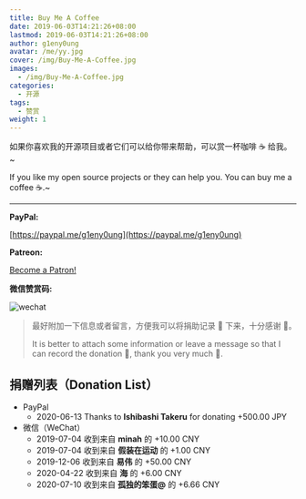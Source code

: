 ```yaml
---
title: Buy Me A Coffee
date: 2019-06-03T14:21:26+08:00
lastmod: 2019-06-03T14:21:26+08:00
author: g1eny0ung
avatar: /me/yy.jpg
cover: /img/Buy-Me-A-Coffee.jpg
images:
  - /img/Buy-Me-A-Coffee.jpg
categories:
  - 开源
tags:
  - 赞赏
weight: 1
---
```


如果你喜欢我的开源项目或者它们可以给你带来帮助，可以赏一杯咖啡 ☕ 给我。~

If you like my open source projects or they can help you. You can buy me a coffee ☕.~

<!--more-->

---

**PayPal:**

[https://paypal.me/g1eny0ung](https://paypal.me/g1eny0ung)

**Patreon:**

<a href="https://www.patreon.com/bePatron?u=42327574" data-patreon-widget-type="become-patron-button">Become a Patron!</a><script async src="https://c6.patreon.com/becomePatronButton.bundle.js"></script>

**微信赞赏码:**

<img class="ui large image" src="/me/微信赞赏码.jpeg" alt="wechat" />

> 最好附加一下信息或者留言，方便我可以将捐助记录 📝 下来，十分感谢 🙏。
>
> It is better to attach some information or leave a message so that I can record the donation 📝, thank you very much 🙏.

## 捐赠列表（Donation List）

- PayPal
  - 2020-06-13 Thanks to **Ishibashi Takeru** for donating +500.00 JPY
- 微信（WeChat）
  - 2019-07-04 收到来自 **minah** 的 +10.00 CNY
  - 2019-07-04 收到来自 **假装在运动** 的 +1.00 CNY
  - 2019-12-06 收到来自 **易伟** 的 +50.00 CNY
  - 2020-04-22 收到来自 **海** 的 +6.00 CNY
  - 2020-07-10 收到来自 **孤独的笨蛋@** 的 +6.66 CNY
